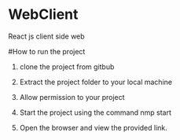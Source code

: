 # WebClient
React js client side web


#How to run the project
1. clone the project from gitbub
2. Extract the project folder to your local machine
3. Allow permission to your project
4. Start the project using the command 
      nmp start
      
5. Open the browser and view the provided link.      



